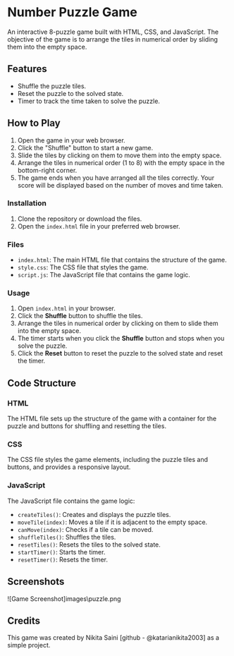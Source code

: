 # Number Puzzle Game

An interactive 8-puzzle game built with HTML, CSS, and JavaScript. The objective of the game is to arrange the tiles in numerical order by sliding them into the empty space. 

## Features
- Shuffle the puzzle tiles.
- Reset the puzzle to the solved state.
- Timer to track the time taken to solve the puzzle.

## How to Play

1. Open the game in your web browser.
2. Click the "Shuffle" button to start a new game.
3. Slide the tiles by clicking on them to move them into the empty space.
4. Arrange the tiles in numerical order (1 to 8) with the empty space in the bottom-right corner.
5. The game ends when you have arranged all the tiles correctly. Your score will be displayed based on the number of moves and time taken.

### Installation

1. Clone the repository or download the files.
2. Open the `index.html` file in your preferred web browser.

### Files

- `index.html`: The main HTML file that contains the structure of the game.
- `style.css`: The CSS file that styles the game.
- `script.js`: The JavaScript file that contains the game logic.


### Usage

1. Open `index.html` in your browser.
2. Click the **Shuffle** button to shuffle the tiles.
3. Arrange the tiles in numerical order by clicking on them to slide them into the empty space.
4. The timer starts when you click the **Shuffle** button and stops when you solve the puzzle.
5. Click the **Reset** button to reset the puzzle to the solved state and reset the timer.

## Code Structure

### HTML

The HTML file sets up the structure of the game with a container for the puzzle and buttons for shuffling and resetting the tiles.

### CSS

The CSS file styles the game elements, including the puzzle tiles and buttons, and provides a responsive layout.

### JavaScript

The JavaScript file contains the game logic:
- `createTiles()`: Creates and displays the puzzle tiles.
- `moveTile(index)`: Moves a tile if it is adjacent to the empty space.
- `canMove(index)`: Checks if a tile can be moved.
- `shuffleTiles()`: Shuffles the tiles.
- `resetTiles()`: Resets the tiles to the solved state.
- `startTimer()`: Starts the timer.
- `resetTimer()`: Resets the timer.

## Screenshots

![Game Screenshot]images\puzzle.png


## Credits

This game was created by Nikita Saini [github - @katarianikita2003] as a simple project.